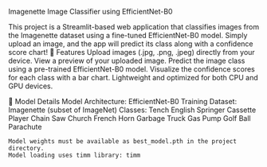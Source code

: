 Imagenette Image Classifier using EfficientNet-B0

This project is a Streamlit-based web application that classifies images from the Imagenette dataset using a fine-tuned EfficientNet-B0 model. Simply upload an image, and the app will predict its class along with a confidence score chart!
🚀 Features
    Upload images (.jpg, .png, .jpeg) directly from your device.
    View a preview of your uploaded image.
    Predict the image class using a pre-trained EfficientNet-B0 model.
    Visualize the confidence scores for each class with a bar chart.
    Lightweight and optimized for both CPU and GPU devices.
    
🧠 Model Details
    Model Architecture: EfficientNet-B0
    Training Dataset: Imagenette (subset of ImageNet)
    Classes:
        Tench
        English Springer
        Cassette Player
        Chain Saw
        Church
        French Horn
        Garbage Truck
        Gas Pump
        Golf Ball
        Parachute
        
    Model weights must be available as best_model.pth in the project directory.
    Model loading uses timm library: timm 
